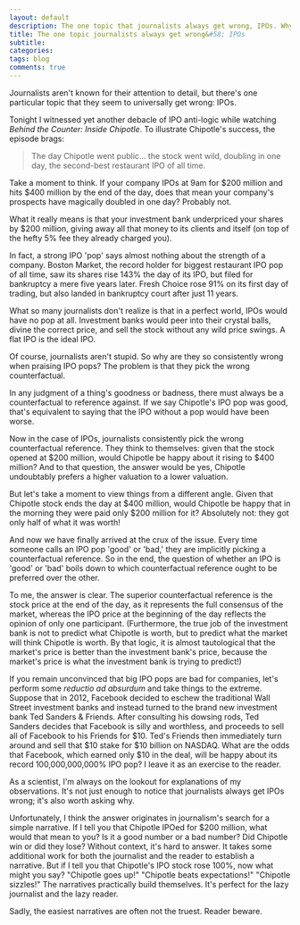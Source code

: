 ```yaml
---
layout: default
description: The one topic that journalists always get wrong, IPOs. Why initial public offerings and their pops mean nothing.
title: The one topic journalists always get wrong&#58; IPOs
subtitle:
categories:
tags: blog
comments: true
---
```


Journalists aren't known for their attention to detail, but there's one particular topic that they seem to universally get wrong: IPOs.

Tonight I witnessed yet another debacle of IPO anti-logic while watching *Behind the Counter: Inside Chipotle*. To illustrate Chipotle's success, the episode brags:

>The day Chipotle went public... the stock went wild, doubling in one day, the second-best restaurant IPO of all time.

Take a moment to think. If your company IPOs at 9am for $200 million and hits $400 million by the end of the day, does that mean your company's prospects have magically doubled in one day? Probably not.

What it really means is that your investment bank underpriced your shares by $200 million, giving away all that money to its clients and itself (on top of the hefty 5% fee they already charged you).

In fact, a strong IPO 'pop' says almost nothing about the strength of a company. Boston Market, the record holder for biggest restaurant IPO pop of all time, saw its shares rise 143% the day of its IPO, but filed for bankruptcy a mere five years later. Fresh Choice rose 91% on its first day of trading, but also landed in bankruptcy court after just 11 years.

What so many journalists don't realize is that in a perfect world, IPOs would have no pop at all. Investment banks would peer into their crystal balls, divine the correct price, and sell the stock without any wild price swings. A flat IPO is the ideal IPO.

Of course, journalists aren't stupid. So why are they so consistently wrong when praising IPO pops? The problem is that they pick the wrong counterfactual.

In any judgment of a thing's goodness or badness, there must always be a counterfactual to reference against. If we say Chipotle's IPO pop was good, that's equivalent to saying that the IPO without a pop would have been worse.

Now in the case of IPOs, journalists consistently pick the wrong counterfactual reference. They think to themselves: given that the stock opened at $200 million, would Chipotle be happy about it rising to $400 million? And to that question, the answer would be yes, Chipotle undoubtably prefers a higher valuation to a lower valuation.

But let's take a moment to view things from a different angle. Given that Chipotle stock ends the day at $400 million, would Chipotle be happy that in the morning they were paid only $200 million for it? Absolutely not: they got only half of what it was worth!

And now we have finally arrived at the crux of the issue. Every time someone calls an IPO pop 'good' or 'bad,' they are implicitly picking a counterfactual reference. So in the end, the question of whether an IPO is 'good' or 'bad' boils down to which counterfactual reference ought to be preferred over the other.

To me, the answer is clear. The superior counterfactual reference is the stock price at the end of the day, as it represents the full consensus of the market, whereas the IPO price at the beginning of the day reflects the opinion of only one participant. (Furthermore, the true job of the investment bank is not to predict what Chipotle is worth, but to predict what the market will think Chipotle is worth. By that logic, it is almost tautological that the market's price is better than the investment bank's price, because the market's price is what the investment bank is trying to predict!)

If you remain unconvinced that big IPO pops are bad for companies, let's perform some *reductio ad absurdum* and take things to the extreme. Suppose that in 2012, Facebook decided to eschew the traditional Wall Street investment banks and instead turned to the brand new investment bank Ted Sanders & Friends. After consulting his dowsing rods, Ted Sanders decides that Facebook is silly and worthless, and proceeds to sell all of Facebook to his Friends for $10. Ted's Friends then immediately turn around and sell that $10 stake for $10 billion on NASDAQ. What are the odds that Facebook, which earned only $10 in the deal, will be happy about its record 100,000,000,000% IPO pop? I leave it as an exercise to the reader.

As a scientist, I'm always on the lookout for explanations of my observations. It's not just enough to notice that journalists always get IPOs wrong; it's also worth asking why.

Unfortunately, I think the answer originates in journalism's search for a simple narrative. If I tell you that Chipotle IPOed for $200 million, what would that mean to you? Is it a good number or a bad number? Did Chipotle win or did they lose? Without context, it's hard to answer. It takes some additional work for both the journalist and the reader to establish a narrative. But if I tell you that Chipotle's IPO stock rose 100%, now what might you say? "Chipotle goes up!" "Chipotle beats expectations!" "Chipotle sizzles!" The narratives practically build themselves. It's perfect for the lazy journalist and the lazy reader.

Sadly, the easiest narratives are often not the truest. Reader beware.